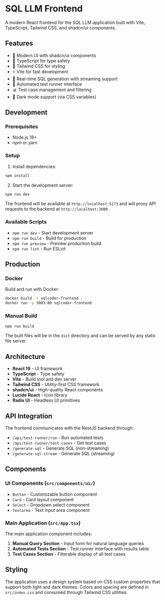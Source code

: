 # SQL LLM Frontend

A modern React frontend for the SQL LLM application built with Vite, TypeScript, Tailwind CSS, and shadcn/ui components.

## Features

- 🎨 Modern UI with shadcn/ui components
- 🎯 TypeScript for type safety
- 🎨 Tailwind CSS for styling
- ⚡ Vite for fast development
- 🔄 Real-time SQL generation with streaming support
- 🧪 Automated test runner interface
- 📊 Test case management and filtering
- 🌙 Dark mode support (via CSS variables)

## Development

### Prerequisites

- Node.js 18+ 
- npm or yarn

### Setup

1. Install dependencies:
```bash
npm install
```

2. Start the development server:
```bash
npm run dev
```

The frontend will be available at `http://localhost:5173` and will proxy API requests to the backend at `http://localhost:3000`.

### Available Scripts

- `npm run dev` - Start development server
- `npm run build` - Build for production
- `npm run preview` - Preview production build
- `npm run lint` - Run ESLint

## Production

### Docker

Build and run with Docker:

```bash
docker build -t sqlcoder-frontend .
docker run -p 3003:80 sqlcoder-frontend
```

### Manual Build

```bash
npm run build
```

The built files will be in the `dist` directory and can be served by any static file server.

## Architecture

- **React 19** - UI framework
- **TypeScript** - Type safety
- **Vite** - Build tool and dev server
- **Tailwind CSS** - Utility-first CSS framework
- **shadcn/ui** - High-quality React components
- **Lucide React** - Icon library
- **Radix UI** - Headless UI primitives

## API Integration

The frontend communicates with the NestJS backend through:

- `/api/test-runner/run` - Run automated tests
- `/api/test-runner/test-cases` - Get test cases
- `/generate-sql` - Generate SQL (non-streaming)
- `/generate-sql-stream` - Generate SQL (streaming)

## Components

### UI Components (`src/components/ui/`)

- `Button` - Customizable button component
- `Card` - Card layout component
- `Select` - Dropdown select component  
- `Textarea` - Text input area component

### Main Application (`src/App.tsx`)

The main application component includes:

1. **Manual Query Section** - Input form for natural language queries
2. **Automated Tests Section** - Test runner interface with results table
3. **Test Cases Section** - Filterable display of all test cases

## Styling

The application uses a design system based on CSS custom properties that support both light and dark themes. Colors and spacing are defined in `src/index.css` and consumed through Tailwind CSS utilities.
